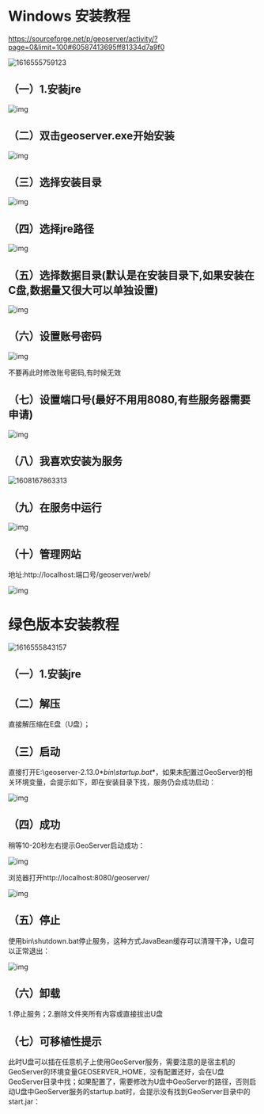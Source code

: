 # Windows 安装教程

https://sourceforge.net/p/geoserver/activity/?page=0&limit=100#60587413695ff81334d7a9f0

![1616555759123](https://pzy-images.oss-cn-hangzhou.aliyuncs.com/img/202208021036748.png)

## （一）1.安装jre

![img](https://pzy-images.oss-cn-hangzhou.aliyuncs.com/img/202208021036749.jpg) 

 



## （二）双击geoserver.exe开始安装

![img](https://pzy-images.oss-cn-hangzhou.aliyuncs.com/img/202208021036750.jpg) 

## （三）选择安装目录

![img](https://pzy-images.oss-cn-hangzhou.aliyuncs.com/img/202208021036751.jpg) 

## （四）选择jre路径

![img](https://pzy-images.oss-cn-hangzhou.aliyuncs.com/img/202208021036752.jpg) 

## （五）选择数据目录(默认是在安装目录下,如果安装在C盘,数据量又很大可以单独设置)

![img](https://pzy-images.oss-cn-hangzhou.aliyuncs.com/img/202208021036753.jpg) 

 

## （六）设置账号密码

![img](https://pzy-images.oss-cn-hangzhou.aliyuncs.com/img/202208021036754.jpg) 

不要再此时修改账号密码,有时候无效

## （七）设置端口号(最好不用用8080,有些服务器需要申请)

![img](https://pzy-images.oss-cn-hangzhou.aliyuncs.com/img/202208021036755.jpg) 

## （八）我喜欢安装为服务

![1608167863313](https://pzy-images.oss-cn-hangzhou.aliyuncs.com/img/202208021036756.png)

## （九）在服务中运行

![img](https://pzy-images.oss-cn-hangzhou.aliyuncs.com/img/202208021036757.jpg) 

## （十）管理网站

地址:http://localhost:端口号/geoserver/web/

![img](https://pzy-images.oss-cn-hangzhou.aliyuncs.com/img/202208021036758.jpg) 

# 绿色版本安装教程

![1616555843157](https://pzy-images.oss-cn-hangzhou.aliyuncs.com/img/202208021036759.png)

## （一）1.安装jre

 

## （二）解压

直接解压缩在E盘（U盘）；

## （三）启动

直接打开E:\geoserver-2.13.0\**bin\startup.bat**，如果未配置过GeoServer的相关环境变量，会提示如下，即在安装目录下找，服务仍会成功启动：

![img](https://pzy-images.oss-cn-hangzhou.aliyuncs.com/img/202208021036760.png)

## （四）成功

稍等10-20秒左右提示GeoServer启动成功：

![img](https://pzy-images.oss-cn-hangzhou.aliyuncs.com/img/202208021036761.png)

浏览器打开http://localhost:8080/geoserver/

![img](https://pzy-images.oss-cn-hangzhou.aliyuncs.com/img/202208021036762.png)

## （五）停止

使用bin\shutdown.bat停止服务，这种方式JavaBean缓存可以清理干净，U盘可以正常退出：

![img](https://pzy-images.oss-cn-hangzhou.aliyuncs.com/img/202208021036763.png)

## （六）卸载

1.停止服务；2.删除文件夹所有内容或直接拔出U盘

## （七）可移植性提示

此时U盘可以插在任意机子上使用GeoServer服务，需要注意的是宿主机的GeoServer的环境变量GEOSERVER_HOME，没有配置还好，会在U盘GeoServer目录中找；如果配置了，需要修改为U盘中GeoServer的路径，否则启动U盘中GeoServer服务的startup.bat时，会提示没有找到GeoServer目录中的start.jar：

